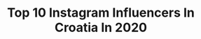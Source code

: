 ---
title: Top 10 Instagram Influencers In Croatia In 2020
description: Identify the most popular Instagram accounts on inBeat.
platform: Instagram
profiles:
  - username: "hrvoje_milic19"
    fullname: >-
      HRVOJE MILIC
    location: "Croatia"
    followers: 170668
    engagement: 3349
    commentsToLikes: 0.076332
    avatar: "https://scontent-ams4-1.cdninstagram.com/v/t51.2885-19/s320x320/11887070_1041312295886609_258609638_a.jpg?_nc_ht=scontent-ams4-1.cdninstagram.com&_nc_ohc=YeFF5X9lQNkAX9jTmUu&oh=e719d18632d75063437900fe8211ca37&oe=5EBA1DED"
    verified: true
    hashtags: "#victory, #esteglal, #weareyourpower, #derbytime"
  - username: "missmixed"
    fullname: >-
      Makeup By Celia ❄️
    location: "Croatia"
    followers: 43875
    engagement: 852
    commentsToLikes: 0.025018
    avatar: "https://scontent-lhr8-1.cdninstagram.com/v/t51.2885-19/s320x320/92641263_906916086412382_2650419198760583168_n.jpg?_nc_ht=scontent-lhr8-1.cdninstagram.com&_nc_ohc=D_frn0dsOI4AX9DBluY&oh=c257d494acb49ce1937864064c1b7aa1&oe=5EBA14C4"
    verified: false
    hashtags: "#abhlashbragmascara, #35icyfantasy, #abhliquidliner, #35ipalette"
  - username: "hrvatska_page"
    fullname: >-
      Naša domovina🇭🇷
    location: "Croatia"
    followers: 18474
    engagement: 904
    commentsToLikes: 0.006006
    avatar: "https://scontent-ams4-1.cdninstagram.com/v/t51.2885-19/s320x320/66259400_1248835065298151_2354273056148422656_n.jpg?_nc_ht=scontent-ams4-1.cdninstagram.com&_nc_ohc=t9g0H6lac6cAX-RgW99&oh=f4bb98144f37e0d417e982841ed90e33&oe=5EBC56A8"
    verified: false
    hashtags: "#hrv, #osijek, #split, #tucepi"
  - username: "8rasta9"
    fullname: >-
      Borna Rastović
    location: "Croatia"
    followers: 183237
    engagement: 1010
    commentsToLikes: 0.009175
    avatar: "https://scontent-lhr8-1.cdninstagram.com/v/t51.2885-19/s320x320/85190017_196411838395575_5172356778733600768_n.jpg?_nc_ht=scontent-lhr8-1.cdninstagram.com&_nc_ohc=edFf__UHtfIAX-wzq4S&oh=30bda6d64a84b715bf421636e25a3567&oe=5EBAAB46"
    verified: false
    hashtags: "#javise, #nikadrikverc, #dosutra, #rapchallenge"
  - username: "ivanabrozovicc"
    fullname: >-
      Ivana Brozovic
    location: "Croatia"
    followers: 9081
    engagement: 685
    commentsToLikes: 0.259117
    avatar: "https://scontent-ams4-1.cdninstagram.com/v/t51.2885-19/s320x320/87516703_653967538689552_3341138188650414080_n.jpg?_nc_ht=scontent-ams4-1.cdninstagram.com&_nc_ohc=l3BE9x5OoloAX8jXL7K&oh=a2251c3fb2a47ef91672f0c5e2e986da&oe=5EA91F1F"
    verified: false
    hashtags: "#ofrahighlighter, #sophieschoicestudio, #inglotcosmetics, #inglot"
  - username: "r3vella_moto"
    fullname: >-
      R3vElla
    location: "Croatia"
    followers: 19593
    engagement: 599
    commentsToLikes: 0.020979
    avatar: "https://scontent-lhr8-1.cdninstagram.com/v/t51.2885-19/s320x320/90183515_201873641068542_4716930442509418496_n.jpg?_nc_ht=scontent-lhr8-1.cdninstagram.com&_nc_ohc=5zpqmthVzGQAX_lfRe8&oh=d7796fc2e073d0e2d5d18a5aaa9ffc28&oe=5EB978C6"
    verified: false
    hashtags: "#motorcycletravel, #bikersfamily, #yamahariders, #topbikesandgirls"
  - username: "davidboca"
    fullname: >-
      David Boca
    location: "Croatia"
    followers: 3317
    engagement: 2019
    commentsToLikes: 0.199061
    avatar: "https://scontent-lhr8-1.cdninstagram.com/v/t51.2885-19/s320x320/92028384_521172745453593_4208474054887211008_n.jpg?_nc_ht=scontent-lhr8-1.cdninstagram.com&_nc_ohc=MwucK3FZauAAX9_V_mC&oh=377718fa1f48f4133135069cecb15c7d&oe=5EBB10E3"
    verified: false
    hashtags: "#mvmtworldwide, #mvmtambassador, #jointhemvmt, #vincero"
  - username: "omnieditz"
    fullname: >-
      ᴏᴍɴɪ
    location: "Croatia"
    followers: 19909
    engagement: 1040
    commentsToLikes: 0.063583
    avatar: "https://scontent-lhr8-1.cdninstagram.com/v/t51.2885-19/s320x320/67538026_515954502308964_9091000749655064576_n.jpg?_nc_ht=scontent-lhr8-1.cdninstagram.com&_nc_ohc=nWl9dKE1b2wAX-_l4xU&oh=e7e5ce92f8243e458f924f98815df253&oe=5EB9C719"
    verified: false
    hashtags: "#shufflestyles, #hiphop, #girldance, #photography"
  - username: "croatia_dreaming"
    fullname: >-
      | ꜰʀᴀɴᴇ ᴋᴀᴘɪᴄ | 🌍
    location: "Croatia"
    followers: 44553
    engagement: 634
    commentsToLikes: 0.048865
    avatar: "https://scontent-atl3-1.cdninstagram.com/v/t51.2885-19/s320x320/17493908_137379933463676_8704012204736774144_a.jpg?_nc_ht=scontent-atl3-1.cdninstagram.com&_nc_ohc=4tTGG6E_FMoAX8Ib-0G&oh=d2bdd64cc3da043adfdd61049f275d21&oe=5EBB1F4C"
    verified: false
    hashtags: "#mojoblikzivota"
  - username: "indirajoga"
    fullname: >-
      ⭐ I N D I R A ⭐ 🇭🇷
    location: "Croatia"
    followers: 44275
    engagement: 73
    commentsToLikes: 0.051905
    avatar: "https://scontent-lhr8-1.cdninstagram.com/v/t51.2885-19/s320x320/43779000_598156523933978_3309028553584017408_n.jpg?_nc_ht=scontent-lhr8-1.cdninstagram.com&_nc_ohc=ixpNTqdXqbIAX9lWjpB&oh=f2dfea4301512f53baff0cc14b063c15&oe=5EAB7B84"
    verified: false
    hashtags: "#enjoythelittlethings, #ardhachandrasana, #beautifulnature, #vegetarian"
---